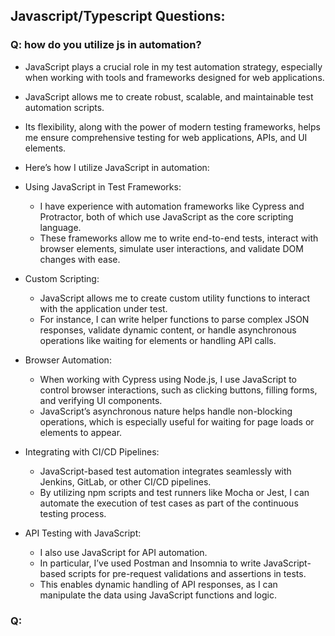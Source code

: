 ## Javascript/Typescript Questions:

### Q: how do you utilize js in automation?
- JavaScript plays a crucial role in my test automation strategy, especially when working with tools and frameworks
  designed for web applications. 
- JavaScript allows me to create robust, scalable, and maintainable test automation scripts. 
- Its flexibility, along with the power of modern testing frameworks, helps me ensure comprehensive testing for 
  web applications, APIs, and UI elements.
- Here’s how I utilize JavaScript in automation:
  
- Using JavaScript in Test Frameworks: 
  - I have experience with automation frameworks like Cypress and Protractor, 
    both of which use JavaScript as the core scripting language. 
  - These frameworks allow me to write end-to-end tests, interact with browser elements, 
    simulate user interactions, and validate DOM changes with ease.

- Custom Scripting: 
  - JavaScript allows me to create custom utility functions to interact with the application under test. 
  - For instance, I can write helper functions to parse complex JSON responses, validate dynamic content, 
    or handle asynchronous operations like waiting for elements or handling API calls.

- Browser Automation: 
  - When working with Cypress using Node.js, I use JavaScript to control browser interactions, 
    such as clicking buttons, filling forms, and verifying UI components. 
  - JavaScript’s asynchronous nature helps handle non-blocking operations, which is especially useful for 
    waiting for page loads or elements to appear.

- Integrating with CI/CD Pipelines: 
  - JavaScript-based test automation integrates seamlessly with Jenkins, GitLab, or other CI/CD pipelines. 
  - By utilizing npm scripts and test runners like Mocha or Jest, I can automate the execution of test cases as 
    part of the continuous testing process.

- API Testing with JavaScript: 
  - I also use JavaScript for API automation. 
  - In particular, I’ve used Postman and Insomnia to write JavaScript-based scripts for pre-request validations 
    and assertions in tests. 
  - This enables dynamic handling of API responses, as I can manipulate the data using JavaScript functions and logic.


### Q: 